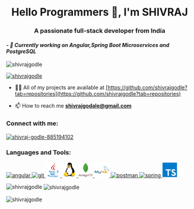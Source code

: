 <h1 align="center">Hello Programmers 👋, I'm SHIVRAJ</h1>
<h3 align="center">A passionate full-stack developer from India</h3>
<h4><i>
  -   💬 Currently working on  Angular,Spring Boot Microservices and PostgreSQL</i></h4>

<p align="left"> <img src="https://komarev.com/ghpvc/?username=shivrajgodle&label=Profile%20views&color=0e75b6&style=flat" alt="shivrajgodle" /> </p>

<p align="left"> <a href="https://github.com/ryo-ma/github-profile-trophy"><img src="https://github-profile-trophy.vercel.app/?username=shivrajgodle" alt="shivrajgodle" /></a> </p>

- 👨‍💻 All of my projects are available at [https://github.com/shivrajgodle?tab=repositories](https://github.com/shivrajgodle?tab=repositories)

- 📫 How to reach me **shivrajgodale@gmail.com**

<h3 align="left">Connect with me:</h3>
<p align="left">
<a href="https://linkedin.com/in/shivraj-godle-885194102" target="blank"><img align="center" src="https://raw.githubusercontent.com/rahuldkjain/github-profile-readme-generator/master/src/images/icons/Social/linked-in-alt.svg" alt="shivraj-godle-885194102" height="30" width="40" /></a>
</p>

<h3 align="left">Languages and Tools:</h3>
<p align="left"> <a href="https://angular.io" target="_blank"> <img src="https://angular.io/assets/images/logos/angular/angular.svg" alt="angular" width="40" height="40"/> </a>  </a> <a href="https://git-scm.com/" target="_blank"> <img src="https://www.vectorlogo.zone/logos/git-scm/git-scm-icon.svg" alt="git" width="40" height="40"/> </a> <a href="https://www.java.com" target="_blank"> <img src="https://raw.githubusercontent.com/devicons/devicon/master/icons/java/java-original.svg" alt="java" width="40" height="40"/> </a> <a href="https://www.linux.org/" target="_blank"> <img src="https://raw.githubusercontent.com/devicons/devicon/master/icons/linux/linux-original.svg" alt="linux" width="40" height="40"/> </a> <a href="https://www.mongodb.com/" target="_blank"> <img src="https://raw.githubusercontent.com/devicons/devicon/master/icons/mongodb/mongodb-original-wordmark.svg" alt="mongodb" width="40" height="40"/> </a> <a href="https://www.mysql.com/" target="_blank"> <img src="https://raw.githubusercontent.com/devicons/devicon/master/icons/mysql/mysql-original-wordmark.svg" alt="mysql" width="40" height="40"/> </a> <a href="https://postman.com" target="_blank"> <img src="https://www.vectorlogo.zone/logos/getpostman/getpostman-icon.svg" alt="postman" width="40" height="40"/> </a> <a href="https://spring.io/" target="_blank"> <img src="https://www.vectorlogo.zone/logos/springio/springio-icon.svg" alt="spring" width="40" height="40"/> </a> <a href="https://www.typescriptlang.org/" target="_blank"> <img src="https://raw.githubusercontent.com/devicons/devicon/master/icons/typescript/typescript-original.svg" alt="typescript" width="40" height="40"/> </a> </p>

<p><img align="left" src="https://github-readme-stats.vercel.app/api/top-langs?username=shivrajgodle&show_icons=true&locale=en&layout=compact" alt="shivrajgodle" /></p>

<p>&nbsp;<img align="center" src="https://github-readme-stats.vercel.app/api?username=shivrajgodle&show_icons=true&locale=en" alt="shivrajgodle" /></p>

<p><img align="center" src="https://github-readme-streak-stats.herokuapp.com/?user=shivrajgodle&" alt="shivrajgodle" /></p>

